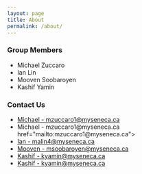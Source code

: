 ```yaml
---
layout: page
title: About
permalink: /about/
---
```


### Group Members

<ul>
<li>Michael Zuccaro</li>
<li>Ian Lin</li>
<li>Mooven Soobaroyen</li>
<li>Kashif Yamin</li>
</ul>

### Contact Us

<ul>
<li><a href="mailto:mzuccaro1@myseneca.ca">Michael - mzuccaro1@myseneca.ca</a></li>
<li>Michael - <a>mzuccaro1@myseneca.ca href="mailto:mzuccaro1@myseneca.ca"></a></li>
<li><a href="mailto:malin4@myseneca.ca">Ian - malin4@myseneca.ca</a></li>
<li><a href="mailto:msoobaroyen@myseneca.ca">Mooven - msoobaroyen@myseneca.ca</a></li>
<li><a href="mailto:kyamin@myseneca.ca">Kashif - kyamin@myseneca.ca</a></li>
<li><a href="mailto:kyamin@myseneca.ca">Kashif - kyamin@myseneca.ca</li>
</ul>
